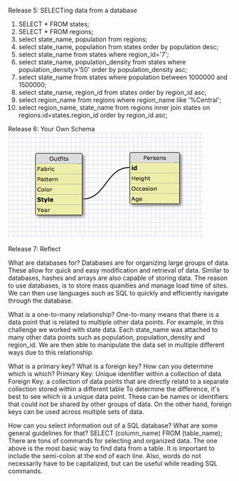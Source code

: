 Release 5: SELECTing data from a database
  1. SELECT * FROM states;
  2. SELECT * FROM regions;
  3. select state_name, population from regions;
  4. select state_name, population from states order by population desc;
  5. select state_name from states where region_id='7';
  6. select state_name, population_density from states where population_density>'50' order by population_density asc;
  7. select state_name from states where population between 1000000 and 1500000;
  8. select state_name, region_id from states order by region_id asc;
  9. select region_name from regions where region_name like '%Central';
  10. select region_name, state_name from regions inner join states on regions.id=states.region_id order by region_id asc;


Release 6: Your Own Schema
![Release_6](release_6_schema.png)


Release 7: Reflect

What are databases for?
Databases are for organizing large groups of data. These allow for quick and easy modification and retrieval of data. Similar to databases, hashes and arrays are also capable of storing data. The reason to use databases, is to store mass quanities and manage load time of sites. We can then use languages such as SQL to quickly and efficiently navigate through the database.

What is a one-to-many relationship?
One-to-many means that there is a data point that is related to multiple other data points. For example, in this challenge we worked with state data. Each state_name was attached to many other data points such as population, population_density and region_id. We are then able to manipulate the data set in multiple different ways due to this relationship.

What is a primary key? What is a foreign key? How can you determine which is which?
Primary Key: Unique identifier within a collection of data
Foreign Key: a collection of data points that are directly relatd to a separate collection stored within a different table
To determine the difference, it's best to see which is a unique data point. These can be names or identifiers that could not be shared by other groups of data. On the other hand, foreign keys can be used across multiple sets of data.

How can you select information out of a SQL database? What are some general guidelines for that?
SELECT (column_name) FROM (table_name);
There are tons of commands for selecting and organized data. The one above is the most basic way to find data from a table. It is important to include the semi-colon at the end of each line. Also, words do not necessarily have to be capitalized, but can be useful while reading SQL commands.